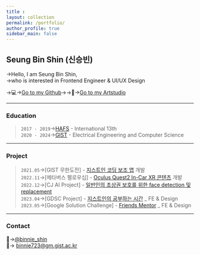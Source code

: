 ```yaml
---
title : 
layout: collection
permalink: /portfolio/
author_profile: true
sidebar_main: false
---
```

## Seung Bin Shin (신승빈)          
                     
→Hello, I am Seung Bin Shin, <br/>
→who is interested in Frontend Engineer & UI/UX Design <br/>  

→💻→[Go to my Github](https://github.com/binnie723)→→🎨→[Go to my Artstudio](https://binnie723.myportfolio.com/)<br/>  
  

---      
### Education
>`2017 - 2019`→[HAFS](http://www.hafs.hs.kr/) - International 13th  
>`2020 - 2024`→[GIST](https://www.gist.ac.kr/kr/main.html) - Electrical Engineering and Computer Science
>
  

---
### Project

>`2021.05`→[GIST 무한도전] - [지스트인 코딩 보조 앱](https://github.com/Minyeol/Gico) 개발     
>`2022.11`→[메타버스 펠로우십] - [Oculus Quest2 In-Car XR 콘텐츠](https://www.youtube.com/watch?v=21SCi9VS5i8) 개발     
>`2022.12`→[CJ AI Project] - [일반인의 초상권 보호를 위한 face detection 및 replacement](https://github.com/binnie723/CJ_PBL2)   
>`2023.04`→[GDSC Project] - [지스트인의 공부하는 시간](https://github.com/GDSC-GIST/2nd_2023_Ggongsi) _ FE & Design     
>`2023.05`→[Google Solution Challenge] - [Friends Mentor](https://www.youtube.com/watch?v=v39WYfTsenQ) _ FE & Design      


---  
### Contact

💭→[@binnie_shin](https://www.instagram.com/binnie_shin/)  
📩→ binnie723@gm.gist.ac.kr  
  


